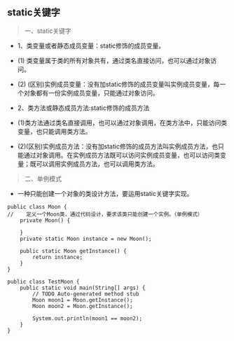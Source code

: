 ## static关键字
>一、static关键字
- 1、类变量或者静态成员变量：static修饰的成员变量。
- (1) 类变量属于类的所有对象共有，通过类名直接访问，也可以通过对象访问。
- (2) (区别)实例成员变量：没有加static修饰的成员变量叫实例成员变量，每一个对象都有一份实例成员变量，只能通过对象访问。

- 2、类方法或静态成员方法:static修饰的成员方法
- (1)类方法通过类名直接调用，也可以通过对象调用，在类方法中，只能访问类变量，也只能调用类方法。
- (2)(区别)实例成员方法：没有加static修饰的成员方法叫实例成员方法，也只能通过对象调用。在实例成员方法既可以访问实例成员变量，也可以访问类变量；既可以调用实例成员方法，也可以调用类方法。

>二、单例模式
- 一种只能创建一个对象的类设计方法，要运用static关键字实现。
```
public class Moon {
//    定义一个Moon类，通过代码设计，要求该类只能创建一个实例。（单例模式）
    private Moon() {

    }
    private static Moon instance = new Moon();

    public static Moon getInstance() {
        return instance;
    }
}
```
```
public class TestMoon {
    public static void main(String[] args) {
        // TODO Auto-generated method stub
        Moon moon1 = Moon.getInstance();
        Moon moon2 = Moon.getInstance();

        System.out.println(moon1 == moon2);
    }
}
```
